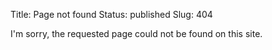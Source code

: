 Title: Page not found
Status: published
Slug: 404

I'm sorry, the requested page could not be found on this site.
